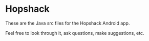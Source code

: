 # Hopshack

These are the Java src files for the Hopshack Android app.  

Feel free to look through it, ask questions, make suggestions, etc.
